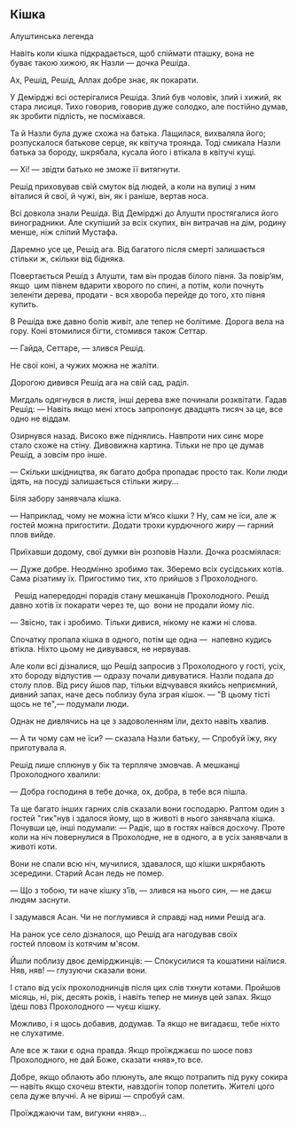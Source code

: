 ## Кішка

Алуштинська легенда

Навіть коли кішка підкрадається, щоб спіймати пташку, вона не буває такою хижою, як Назли — дочка Решіда.

Ах, Решід, Решід, Аллах добре знає, як покарати.

У Демірджі всі остерігалися Решіда.
Злий був чоловік, злий і хижий, як стара лисиця.
Тихо говорив, говорив дуже солодко, але постійно думав, як зробити підлість, не посміхався.

Та й Назли була дуже схожа на батька.
Лащилася, вихваляла його; розпускалося батькове серце, як квітуча троянда.
Тоді смикала Назли батька за бороду, шкрябала, кусала його і втікала в квітучі кущі.

— Хі! — звідти батько не зможе її витягнути.

Решід приховував свій смуток від людей, а коли на вулиці з ним віталися й свої, й чужі, він, як і раніше, вертав носа.

Всі довкола знали Решіда.
Від Демірджі до Алушти простягалися його виноградники.
Але скупіший за всіх скупих, він витрачав на дім, родину менше, ніж сліпий Мустафа.

Даремно усе це, Решід ага.
Від багатого після смерті залишається стільки ж, скільки від бідняка.

Повертається Решід з Алушти, там він продав білого півня.
За повір’ям, якщо  цим півнем вдарити хворого по спині, а потім, коли почнуть зеленіти дерева, продати - вся хвороба перейде до того, хто півня купить.

В Решіда вже давно болів живіт, але тепер не болітиме.
Дорога вела на гору.
Коні втомилися бігти, стомився також Сеттар.

— Гайда, Сеттаре, — злився Решід.

Не свої коні, а чужих можна не жаліти.

Дорогою дивився Решід ага на свій сад, раділ.

Мигдаль одягнувся в листя, інші дерева вже починали розквітати.
Гадав Решід:
— Навіть якщо мені хтось запропонує двадцять тисяч за це, все одно не віддам.

Озирнувся назад.
Високо вже піднялись.
Навпроти них синє море стало схоже на стіну.
Дивовижна картина.
Тільки не про це думав Решід, а зовсім про інше.

— Скільки шкідництва, як багато добра пропадає просто так.
Коли люди їдять, на посуді залишається стільки жиру...

Біля забору занявчала кішка.

— Наприклад, чому не можна їсти м’ясо кішки ?
Ну, сам не їси, але ж гостей можна пригостити.
Додати трохи курдючного жиру — гарний плов вийде.

Приїхавши додому, свої думки він розповів Назли.
Дочка розсміялася:

— Дуже добре.
Неодмінно зробимо так.
Зберемо всіх сусідських котів.
Сама різатиму їх.
Пригостимо тих, хто прийшов з Прохолодного.

  Решід напередодні порадів стану мешканців Прохолодного.
Решід давно хотів їх покарати через те, що  вони не продали йому ліс.

— Звісно, так і зробимо.
Тільки дивися, нікому не кажи ні слова.

Спочатку пропала кішка в одного, потім ще одна —  напевно кудись втікла.
Ніхто цьому не дивувався, не нервував.

Але коли всі дізналися, що Решід запросив з Прохолодного у гості, усіх, хто бороду відпустив — одразу почали дивуватися.
Назли подала до столу плов.
Від рису йшов пар, тільки відчувався якийсь неприємний, дивний запах, наче десь поблизу була зграя кішок.
— "В цьому тісті щось не те",— подумали люди.

Однак не дивлячись на це з задоволенням їли, дехто навіть хвалив.

— А ти чому сам не їси? — сказала Назли батьку, — Спробуй їжу, яку приготувала я.

Решід лише сплюнув у бік та терпляче змовчав.
А мешканці Прохолодного хвалили:

— Добра господиня в тебе дочка, ох, добра, в тебе вся пішла.

Та ще багато інших гарних слів сказали вони господарю.
Раптом один з гостей "гик"нув і здалося йому, що в животі в нього занявчала кішка.
Почувши це, інші подумали: — Радіє, що в гостях наївся досхочу.
Проте коли на ніч повернулися в Прохолодне, не в одного, а в усіх занявчали в животі коти.

Вони не спали всю ніч, мучилися, здавалося, що кішки шкрябають зсередини.
Старий Асан ледь не помер.

— Що з тобою, ти наче кішку з’їв, — злився на нього син, — не даєш людям заснути.

І задумався Асан.
Чи не поглумився й справді над ними Решід ага.

На ранок усе село дізналося, що Решід ага нагодував своїх гостей пловом із котячим м'ясом.

Йшли поблизу двоє демірджинців:
— Спокусилися та кошатини наїлися.
Няв, няв! — глузуючи сказали вони. 

І стало від усіх прохолоднинців після цих слів тхнути котами.
Пройшов місяць, ні, рік, десять років, і навіть тепер не минув цей запах.
Якщо їдеш повз Прохолодного — чуєш кішку.

Можливо, і я щось добавив, додумав.
Та якщо не вигадаєш, тебе ніхто не слухатиме.

Але все ж таки є одна правда.
Якщо проїжджаєш по шосе повз Прохолодного, не дай Боже, сказати «няв»,то все.

Добре, якщо облають або плюнуть, але якщо потрапить під руку сокира — навіть якщо схочеш втекти, навздогін топор полетить.
Жителі цого села дуже влучні.
А не віриш — спробуй сам.

Проїжджаючи там, вигукни «няв»...
